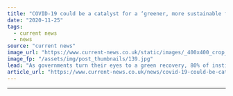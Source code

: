 ```yaml
---
title: "COVID-19 could be a catalyst for a ‘greener, more sustainable future’ says Octopus Renewables"
date: "2020-11-25"
tags: 
  - current news
  - news
source: "current news"
image_url: "https://www.current-news.co.uk/static/images/_400x400_crop_center-center/Renewables-solar-and-wind-pxfuel-NC.jpg"
image_fp: "/assets/img/post_thumbnails/139.jpg"
lead: "​As governments turn their eyes to a green recovery, 80% of institutional investors are planning to increase their investment into renewable energy."
article_url: "https://www.current-news.co.uk/news/covid-19-could-be-catalyst-for-a-greener-more-sustainable-future-says-octopus-renewables?utm_source=rss-feeds&utm_medium=rss&utm_campaign=rss"
---
```


---

